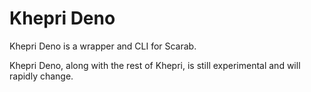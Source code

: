 # Khepri Deno

Khepri Deno is a wrapper and CLI for Scarab.

Khepri Deno, along with the rest of Khepri, is still experimental and will rapidly change.
